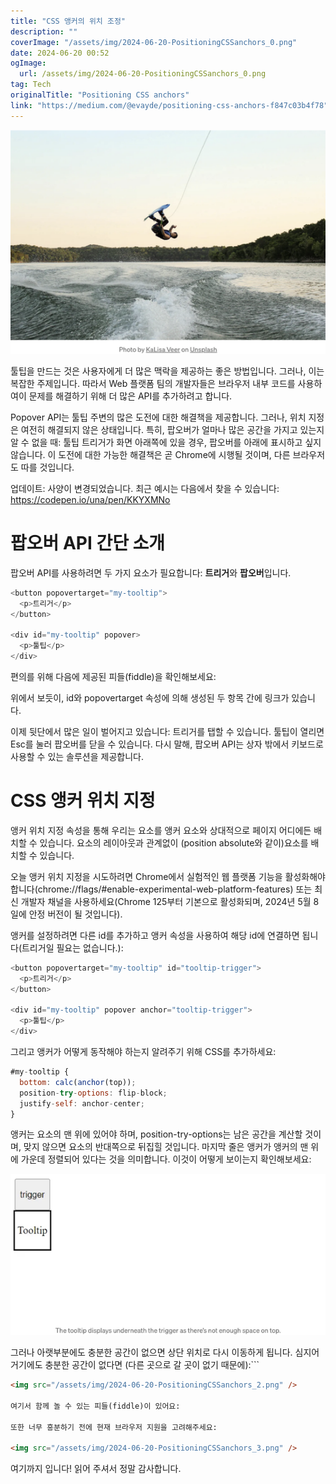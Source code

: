 ```yaml
---
title: "CSS 앵커의 위치 조정"
description: ""
coverImage: "/assets/img/2024-06-20-PositioningCSSanchors_0.png"
date: 2024-06-20 00:52
ogImage: 
  url: /assets/img/2024-06-20-PositioningCSSanchors_0.png
tag: Tech
originalTitle: "Positioning CSS anchors"
link: "https://medium.com/@evayde/positioning-css-anchors-f847c03b4f78"
---
```



![](/assets/img/2024-06-20-PositioningCSSanchors_0.png)

툴팁을 만드는 것은 사용자에게 더 많은 맥락을 제공하는 좋은 방법입니다. 그러나, 이는 복잡한 주제입니다. 따라서 Web 플랫폼 팀의 개발자들은 브라우저 내부 코드를 사용하여이 문제를 해결하기 위해 더 많은 API를 추가하려고 합니다.

Popover API는 툴팁 주변의 많은 도전에 대한 해결책을 제공합니다. 그러나, 위치 지정은 여전히 해결되지 않은 상태입니다. 특히, 팝오버가 얼마나 많은 공간을 가지고 있는지 알 수 없을 때: 툴팁 트리거가 화면 아래쪽에 있을 경우, 팝오버를 아래에 표시하고 싶지 않습니다. 이 도전에 대한 가능한 해결책은 곧 Chrome에 시행될 것이며, 다른 브라우저도 따를 것입니다.

업데이트: 사양이 변경되었습니다. 최근 예시는 다음에서 찾을 수 있습니다:
https://codepen.io/una/pen/KKYXMNo

<div class="content-ad"></div>

# 팝오버 API 간단 소개

팝오버 API를 사용하려면 두 가지 요소가 필요합니다: **트리거**와 **팝오버**입니다.

```js
<button popovertarget="my-tooltip">
  <p>트리거</p>
</button>

<div id="my-tooltip" popover>
  <p>툴팁</p>
</div>
```

편의를 위해 다음에 제공된 피들(fiddle)을 확인해보세요:

<div class="content-ad"></div>

위에서 보듯이, id와 popovertarget 속성에 의해 생성된 두 항목 간에 링크가 있습니다.

이제 뒷단에서 많은 일이 벌어지고 있습니다: 트리거를 탭할 수 있습니다. 툴팁이 열리면 Esc를 눌러 팝오버를 닫을 수 있습니다. 다시 말해, 팝오버 API는 상자 밖에서 키보드로 사용할 수 있는 솔루션을 제공합니다.

# CSS 앵커 위치 지정

앵커 위치 지정 속성을 통해 우리는 요소를 앵커 요소와 상대적으로 페이지 어디에든 배치할 수 있습니다. 요소의 레이아웃과 관계없이 (position absolute와 같이)요소를 배치할 수 있습니다.

<div class="content-ad"></div>

오늘 앵커 위치 지정을 시도하려면 Chrome에서 실험적인 웹 플랫폼 기능을 활성화해야 합니다(chrome://flags/#enable-experimental-web-platform-features) 또는 최신 개발자 채널을 사용하세요(Chrome 125부터 기본으로 활성화되며, 2024년 5월 8일에 안정 버전이 될 것입니다).

앵커를 설정하려면 다른 id를 추가하고 앵커 속성을 사용하여 해당 id에 연결하면 됩니다(트리거일 필요는 없습니다.):

```js
<button popovertarget="my-tooltip" id="tooltip-trigger">
  <p>트리거</p>
</button>

<div id="my-tooltip" popover anchor="tooltip-trigger">
  <p>툴팁</p>
</div>
```

그리고 앵커가 어떻게 동작해야 하는지 알려주기 위해 CSS를 추가하세요:

<div class="content-ad"></div>

```js
#my-tooltip {
  bottom: calc(anchor(top));
  position-try-options: flip-block;
  justify-self: anchor-center;
}
```

앵커는 요소의 맨 위에 있어야 하며, position-try-options는 남은 공간을 계산할 것이며, 맞지 않으면 요소의 반대쪽으로 뒤집힐 것입니다. 마지막 줄은 앵커가 앵커의 맨 위에 가운데 정렬되어 있다는 것을 의미합니다. 이것이 어떻게 보이는지 확인해보세요:

<img src="/assets/img/2024-06-20-PositioningCSSanchors_1.png" />

그러나 아랫부분에도 충분한 공간이 없으면 상단 위치로 다시 이동하게 됩니다. 심지어 거기에도 충분한 공간이 없다면 (다른 곳으로 갈 곳이 없기 때문에):```

<div class="content-ad"></div>

```markdown
<img src="/assets/img/2024-06-20-PositioningCSSanchors_2.png" />

여기서 함께 놀 수 있는 피들(fiddle)이 있어요:

또한 너무 흥분하기 전에 현재 브라우저 지원을 고려해주세요:

<img src="/assets/img/2024-06-20-PositioningCSSanchors_3.png" />
```

<div class="content-ad"></div>

여기까지 입니다!
읽어 주셔서 정말 감사합니다.